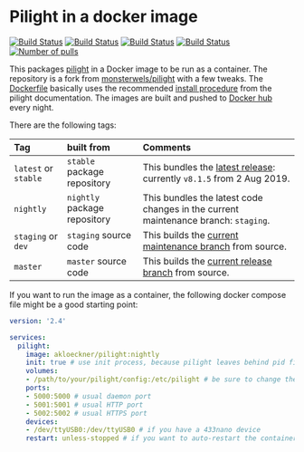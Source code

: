 # Pilight in a docker image
[![Build Status](https://github.com/akloeckner/pilight-docker/actions/workflows/latest.yml/badge.svg)](https://github.com/akloeckner/pilight-docker/actions/workflows/latest.yml)
[![Build Status](https://github.com/akloeckner/pilight-docker/actions/workflows/nightly.yml/badge.svg)](https://github.com/akloeckner/pilight-docker/actions/workflows/nightly.yml)
[![Build Status](https://github.com/akloeckner/pilight-docker/actions/workflows/staging.yml/badge.svg)](https://github.com/akloeckner/pilight-docker/actions/workflows/staging.yml)
[![Build Status](https://github.com/akloeckner/pilight-docker/actions/workflows/master.yml/badge.svg)](https://github.com/akloeckner/pilight-docker/actions/workflows/master.yml)
[![Number of pulls](https://img.shields.io/docker/pulls/akloeckner/pilight?label=Pulls%20from%20Docker%20Hub&logo=docker&logoColor=lightgray&color=blue)](https://hub.docker.com/r/akloeckner/pilight)

This packages [pilight](https://github.com/pilight/pilight) in a Docker image to be run as a container. The repository is a fork from [monsterwels/pilight](https://github.com/monsterwels/pilight) with a few tweaks. The [Dockerfile](https://github.com/akloeckner/pilight-docker/blob/master/Dockerfile) basically uses the recommended [install procedure](https://manual.pilight.org/installation.html) from the pilight documentation. The images are built and pushed to [Docker hub](https://hub.docker.com/repository/docker/akloeckner/pilight/) every night.

There are the following tags:

| Tag                    | built from                   | Comments                                                                                                            |
| :--------------------- | :--------------------------- | :------------------------------------------------------------------------------------------------------------------ |
| `latest` or `stable`   | `stable` package repository  | This bundles the [latest release](https://github.com/pilight/pilight/releases): currently `v8.1.5` from 2 Aug 2019. |
| `nightly`              | `nightly` package repository | This bundles the latest code changes in the current maintenance branch: `staging`.                                  |
| `staging` or `dev`     | `staging` source code        | This builds the [current maintenance branch](https://github.com/pilight/pilight/tree/staging) from source.          |
| `master`               | `master` source code         | This builds the [current release branch](https://github.com/pilight/pilight/tree/master) from source.               |

If you want to run the image as a container, the following docker compose file might be a good starting point:
```yaml
version: '2.4'

services:
  pilight:
    image: akloeckner/pilight:nightly
    init: true # use init process, because pilight leaves behind pid file when not exited cleanly
    volumes:
    - /path/to/your/pilight/config:/etc/pilight # be sure to change the host's path to your config here
    ports:
    - 5000:5000 # usual daemon port
    - 5001:5001 # usual HTTP port
    - 5002:5002 # usual HTTPS port
    devices:
    - /dev/ttyUSB0:/dev/ttyUSB0 # if you have a 433nano device
    restart: unless-stopped # if you want to auto-restart the container
```
